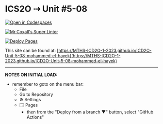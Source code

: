 # ICS2O ⇢ Unit #5-08

[![Open in Codespaces](https://classroom.github.com/assets/launch-codespace-7f7980b617ed060a017424585567c406b6ee15c891e84e1186181d67ecf80aa0.svg)](https://classroom.github.com/open-in-codespaces?assignment_repo_id=15055795)

[![Mr Coxall's Super Linter](https://github.com/MTHS-ICD2O-1-2023/ICD2O-Unit-5-08-mohammed-el-hayek/workflows/Mr%20Coxall's%20Super%20Linter/badge.svg)](https://github.com/MTHS-ICD2O-1-2023/ICD2O-Unit-5-08-mohammed-el-hayek/actions)

[![Deploy Pages](https://github.com/MTHS-ICD2O-1-2023/ICD2O-Unit-5-08-mohammed-el-hayek/workflows/Deploy%20Pages/badge.svg)](https://github.com/MTHS-ICD2O-1-2023/ICD2O-Unit-5-08-mohammed-el-hayek/actions)

This site can be found at: [https://MTHS-ICD2O-1-2023.github.io/ICD2O-Unit-5-08-mohammed-el-hayek](https://MTHS-ICD2O-1-2023.github.io/ICD2O-Unit-5-08-mohammed-el-hayek)

---

**NOTES ON INITIAL LOAD:**
- remember to goto on the menu bar:
  - File
  - Go to Repository
  - ⚙ Settings
  - 🗔 Pages
    - then from the "Deploy from a branch ▼" button, select "GitHub Actions"
